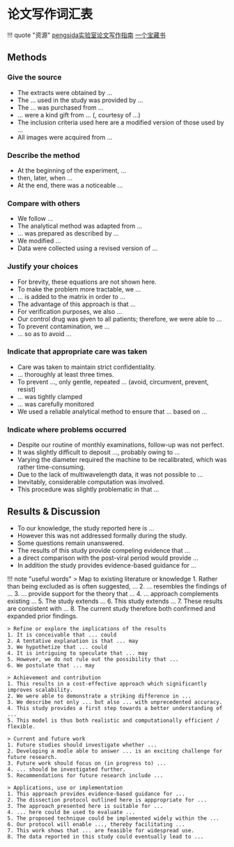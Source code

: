 # 论文写作词汇表
<!-- prettier-ignore-start -->
!!! quote "资源"
    [pengsida实验室论文写作指南](https://pengsida.notion.site/c1a22465a0fa4b15a12985223916048e)
    [一个宝藏书](./science_writing_for_non-native_engish_speakers.pdf)
<!-- prettier-ignore-end -->
## Methods

### Give the source
- The extracts were obtained by ...
- The ... used in the study was provided by ...
- The ... was purchased from ...
- ... were a kind gift from ...  (, courtesy of ...)
- The inclusion criteria used here are a modified version of those used by ...
- All images were acquired from ...

### Describe the method
- At the beginning of the experiment, ...
- then, later, when ...
- At the end, there was a noticeable ...
  


### Compare with others
- We follow ...
- The analytical method was adapted from ...
- ... was prepared as described by ...
- We modified ...
- Data were collected using a revised version of ...

### Justify your choices
- For brevity, these equations are not shown here.
- To make the problem more tractable, we ...
- ... is added to the matrix in order to ...
- The advantage of this approach is that ...
- For verification purposes, we also ...
- Our control drug was given to all patients; therefore, we were able to ...
- To prevent contamination, we ...
- ... so as to avoid ...

### Indicate that appropriate care was taken
- Care was taken to maintain strict confidentiality.
- ... thoroughly at least three times.
- To prevent ..., only gentle, repeated ... (avoid, circumvent, prevent, resist)
- ... was tightly clamped
- ... was carefully monitored
- We used a reliable analytical method to ensure that ... based on ...

### Indicate where problems occurred
- Despite our routine of monthly examinations, follow-up was not perfect.
- It was slightly difficult to deposit ..., probably owing to ...
- Varying the diameter required the machine to be recalibrated, which was rather time-consuming.
- Due to the lack of multiwavelength data, it was not possible to ...
- Inevitably, considerable computation was involved.
- This procedure was slightly problematic in that ...

## Results & Discussion
- To our knowledge, the study reported here is ...
- However this was not addressed formally during the study.
- Some questions remain unanswered.
- The results of this study provide compeling evidence that ...
- a direct comparison with the post-viral period would provide ...
- In addition the study provides evidence-based guidance for ...

<!-- prettier-ignore-start -->
!!! note "useful words"
    > Map to existing literature or knowledge
    1. Rather than being excluded as is often suggested, ...
    2. ... resembles the findings of ...
    3. ... provide support for the theory that ...
    4. ... approach complements existing ...
    5. The study extends ...
    6. This study extends ...
    7. These results are consistent with ...
    8. The current study therefore both confirmed and expanded prior findings.

    > Refine or explore the implications of the results
    1. It is conceivable that ... could
    2. A tentative explanation is that ... may
    3. We hypothetize that ... could
    4. It is intriguing to speculate that ... may
    5. However, we do not rule out the possibility that ...
    6. We postulate that ... may

    > Achievement and contribution
    1. This results in a cost-effective approach which significantly improves scalability.
    2. We were able to demonstrate a striking difference in ...
    3. We describe not only ... but also ... with unprecedented accuracy.
    4. This study provides a first step towards a better understanding of ...
    5. This model is thus both realistic and computationally efficient / flexible.

    > Current and future work
    1. Future studies should investigate whether ...
    2. Developing a modle able to answer ... is an exciting challenge for future research.
    3. Future work should focus on (in progress to) ...
    4. ... should be investigated further.
    5. Recommendations for future research include ...

    > Applications, use or implementation
    1. This approach provides evidence-based guidance for ...
    2. The dissection protocol outlined here is apppropriate for ...
    3. The approach presented here is suitable for ...
    4. ... here could be used to evaluate ...
    5. The proposed technique could be implemented widely within the ...
    6. Our protocol will enable ..., thereby facilitating ...
    7. This work shows that ... are feasible for widespread use.
    8. The data reported in this study could eventually lead to ...
<!-- prettier-ignore-end -->